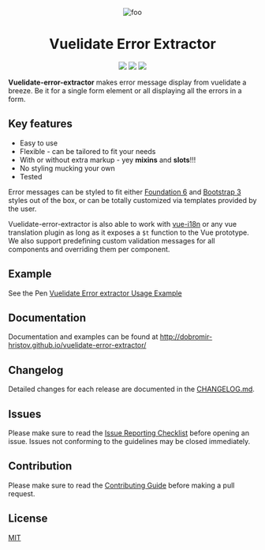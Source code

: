 <p align="center">
<img :src="docs/.vuepress/public/logo.svg" width=150 alt="foo">
</p>

<h1 align="center">Vuelidate Error Extractor</h1>

<p align="center">
<a href="https://www.npmjs.com/package/vuelidate-error-extractor"> <img src="https://img.shields.io/npm/v/vuelidate-error-extractor.svg"/></a>
<a href="https://vuejs.org/"> <img src="https://img.shields.io/badge/vue-2.x-brightgreen.svg"/></a>
<a href="https://conventionalcommits.org"><img src="https://img.shields.io/badge/Conventional%20Commits-1.0.0-yellow.svg"/></a>
</p>

**Vuelidate-error-extractor** makes error message display from vuelidate a breeze. Be it for a single form element or all displaying all the errors in a form.

## Key features
* Easy to use
* Flexible - can be tailored to fit your needs
* With or without extra markup - yey **mixins** and **slots**!!!
* No styling mucking your own
* Tested

Error messages can be styled to fit either [Foundation 6](http://foundation.zurb.com/sites/docs/forms.html) and [Bootstrap 3](https://getbootstrap.com/docs/3.3/css/#forms) styles out of the box, or can be totally customized via templates provided by the user.

Vuelidate-error-extractor is also able to work with [vue-i18n](https://github.com/kazupon/vue-i18n) or any vue translation plugin as long as it exposes a `$t` function to the Vue prototype. We also support predefining custom validation messages for all components and overriding them per component.

## Example

See the Pen <a href="https://codepen.io/dobromir/pen/zdzqYX/">Vuelidate Error extractor Usage Example</a>

## Documentation
Documentation and examples can be found at http://dobromir-hristov.github.io/vuelidate-error-extractor/


## Changelog
Detailed changes for each release are documented in the [CHANGELOG.md](https://github.com/dobromir-hristov/vuelidate-error-extractor/blob/development/CHANGELOG.md).


## Issues
Please make sure to read the [Issue Reporting Checklist](https://github.com/dobromir-hristov/vuelidate-error-extractor/blob/development/CONTRIBUTING.md#issue-reporting-guidelines) before opening an issue. Issues not conforming to the guidelines may be closed immediately.


## Contribution
Please make sure to read the [Contributing Guide](https://github.com/dobromir-hristov/vuelidate-error-extractor/blob/development/CONTRIBUTING.md) before making a pull request.

## License

[MIT](http://opensource.org/licenses/MIT)
